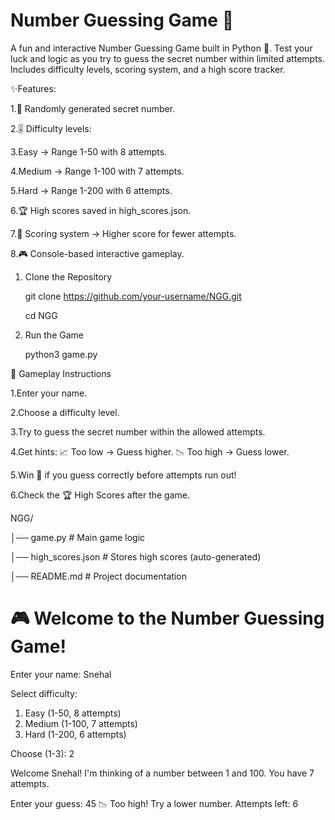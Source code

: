 # Number Guessing Game 🎲
A fun and interactive Number Guessing Game built in Python 🐍.
Test your luck and logic as you try to guess the secret number within limited attempts.
Includes difficulty levels, scoring system, and a high score tracker.

✨Features:
 
 1.🔢 Randomly generated secret number.
 
 2.🎚️ Difficulty levels:
 
 3.Easy → Range 1-50 with 8 attempts.
 
 4.Medium → Range 1-100 with 7 attempts.
 
 5.Hard → Range 1-200 with 6 attempts.
 
 6.🏆 High scores saved in high_scores.json.
 
 7.💯 Scoring system → Higher score for fewer attempts.
 
 8.🎮 Console-based interactive gameplay.

1. Clone the Repository

    git clone https://github.com/your-username/NGG.git

    cd NGG

2. Run the Game

    python3 game.py

📖 Gameplay Instructions

1.Enter your name.

2.Choose a difficulty level.

3.Try to guess the secret number within the allowed attempts.

4.Get hints:
📈 Too low → Guess higher.
📉 Too high → Guess lower.

5.Win 🎉 if you guess correctly before attempts run out!

6.Check the 🏆 High Scores after the game.

NGG/

│── game.py             # Main game logic

│── high_scores.json    # Stores high scores (auto-generated)

│── README.md           # Project documentation


🎮 Welcome to the Number Guessing Game!
========================================
Enter your name: Snehal

Select difficulty:
1. Easy (1-50, 8 attempts)
2. Medium (1-100, 7 attempts)
3. Hard (1-200, 6 attempts)

Choose (1-3): 2

Welcome Snehal! I'm thinking of a number between 1 and 100.
You have 7 attempts.

Enter your guess: 45
📉 Too high! Try a lower number.
Attempts left: 6


